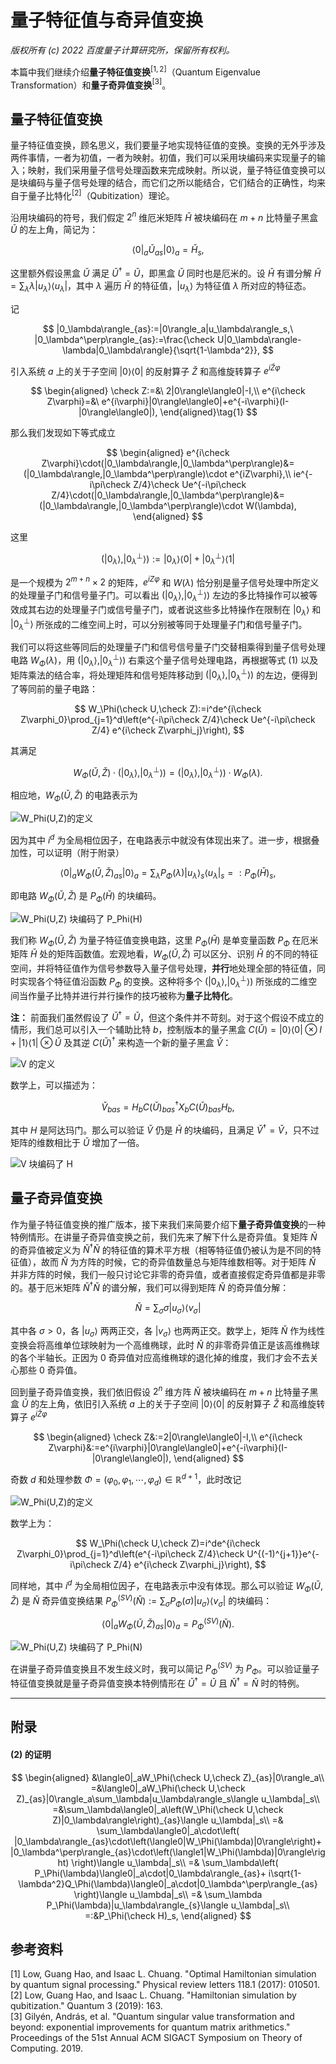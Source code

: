 # 量子特征值与奇异值变换

*版权所有 (c) 2022 百度量子计算研究所，保留所有权利。*

本篇中我们继续介绍**量子特征值变换**$^{[1,2]}$（Quantum Eigenvalue Transformation）和**量子奇异值变换**$^{[3]}$。

## 量子特征值变换

量子特征值变换，顾名思义，我们要量子地实现特征值的变换。变换的无外乎涉及两件事情，一者为初值，一者为映射。初值，我们可以采用块编码来实现量子的输入；映射，我们采用量子信号处理函数来完成映射。所以说，量子特征值变换可以是块编码与量子信号处理的结合，而它们之所以能结合，它们结合的正确性，均来自于量子比特化$^{[2]}$（Qubitization）理论。

沿用块编码的符号，我们假定 $2^n$ 维厄米矩阵 $\check H$ 被块编码在 $m+n$ 比特量子黑盒 $\check U$ 的左上角，简记为：

$$
\langle0|_a \check U_{as}|0\rangle_a=\check H_s,
$$

这里额外假设黑盒 $\check U$ 满足 $\check U^\dagger=\check U$，即黑盒 $\check U$ 同时也是厄米的。设 $\check H$ 有谱分解 $\check H=\sum_\lambda \lambda|u_\lambda\rangle\langle u_\lambda|$，其中 $\lambda$ 遍历 $\check H$ 的特征值，$|u_\lambda\rangle$ 为特征值 $\lambda$ 所对应的特征态。

记

$$
|0_\lambda\rangle_{as}:=|0\rangle_a|u_\lambda\rangle_s,\ 
|0_\lambda^\perp\rangle_{as}:=\frac{\check U|0_\lambda\rangle-\lambda|0_\lambda\rangle}{\sqrt{1-\lambda^2}},
$$

引入系统 $a$ 上的关于子空间 $|0\rangle\langle0|$ 的反射算子 $\check Z$ 和高维旋转算子 $e^{i\check Z\varphi}$

$$
\begin{aligned}
\check Z:=&\ 2|0\rangle\langle0|-I,\\
e^{i\check Z\varphi}=&\ e^{i\varphi}|0\rangle\langle0|+e^{-i\varphi}(I-|0\rangle\langle0|),
\end{aligned}\tag{1}
$$

那么我们发现如下等式成立

$$
\begin{aligned}
e^{i\check Z\varphi}\cdot(|0_\lambda\rangle,|0_\lambda^\perp\rangle)&=(|0_\lambda\rangle,|0_\lambda^\perp\rangle)\cdot e^{iZ\varphi},\\
ie^{-i\pi\check Z/4}\check Ue^{-i\pi\check Z/4}\cdot(|0_\lambda\rangle,|0_\lambda^\perp\rangle)&=
(|0_\lambda\rangle,|0_\lambda^\perp\rangle)\cdot W(\lambda),
\end{aligned}
$$

这里 

$$
(|0_\lambda\rangle,|0_\lambda^\perp\rangle):=|0_\lambda\rangle\langle0|+|0_\lambda^\perp\rangle\langle1|
$$ 

是一个规模为 $2^{m+n}\times2$ 的矩阵，$e^{iZ\varphi}$ 和 $W(\lambda)$ 恰分别是量子信号处理中所定义的处理量子门和信号量子门。可以看出 $(|0_\lambda\rangle,|0_\lambda^\perp\rangle)$ 左边的多比特操作可以被等效成其右边的处理量子门或信号量子门，或者说这些多比特操作在限制在 $|0_\lambda\rangle$ 和 $|0_\lambda^\perp\rangle$ 所张成的二维空间上时，可以分别被等同于处理量子门和信号量子门。

我们可以将这些等同后的处理量子门和信号信号量子门交替相乘得到量子信号处理电路 $W_\Phi(\lambda)$，用 $(|0_\lambda\rangle,|0_\lambda^\perp\rangle)$ 右乘这个量子信号处理电路，再根据等式 $(1)$ 以及矩阵乘法的结合率，将处理矩阵和信号矩阵移动到 $(|0_\lambda\rangle,|0_\lambda^\perp\rangle)$ 的左边，便得到了等同前的量子电路：

$$
W_\Phi(\check U,\check Z):=i^de^{i\check Z\varphi_0}\prod_{j=1}^d\left(e^{-i\pi\check Z/4}\check Ue^{-i\pi\check Z/4} e^{i\check Z\varphi_j}\right),
$$

其满足

$$
W_\Phi(\check U,\check Z)\cdot(|0_\lambda\rangle,|0_\lambda^\perp\rangle)=(|0_\lambda\rangle,|0_\lambda^\perp\rangle)\cdot W_\Phi(\lambda).
$$

相应地，$W_\Phi(\check U,\check Z)$ 的电路表示为

![W_Phi(U,Z)的定义](./figures/QSVT-WPhiU.JPG)


因为其中 $i^d$ 为全局相位因子，在电路表示中就没有体现出来了。进一步，根据叠加性，可以证明（附于附录）

$$
\langle0|_aW_\Phi(\check U,\check Z)_{as}|0\rangle_a
=\sum_\lambda P_\Phi(\lambda)|u_\lambda\rangle_{s}\langle u_\lambda|_s
=:P_\Phi(\check H)_s,\tag{2}
$$

即电路 $W_\Phi(\check U,\check Z)$ 是 $P_\Phi(\check H)$ 的块编码。

![W_Phi(U,Z) 块编码了 P_Phi(H)](./figures/QSVT-BE_WPhiU.JPG)

我们称 $W_\Phi(\check U,\check Z)$ 为量子特征值变换电路，这里 $P_\Phi(\check H)$ 是单变量函数 $P_\Phi$ 在厄米矩阵 $\check H$ 处的矩阵函数值。宏观地看，$W_\Phi(\check U,\check Z)$ 可以区分、识别 $\check H$ 的不同的特征空间，并将特征值作为信号参数导入量子信号处理，**并行**地处理全部的特征值，同时实现各个特征值沿函数 $P_\Phi$ 的变换。这种将多个 $(|0_\lambda\rangle,|0_\lambda^\perp\rangle)$ 所张成的二维空间当作量子比特并进行并行操作的技巧被称为**量子比特化**。

**注：** 前面我们虽然假设了 $\check U^\dagger= \check U$，但这个条件并不苛刻。对于这个假设不成立的情形，我们总可以引入一个辅助比特 $b$，控制版本的量子黑盒 $C(\check U)=|0\rangle\langle0|\otimes I + |1\rangle\langle1|\otimes\check U$ 及其逆 $C(\check U)^\dagger$ 来构造一个新的量子黑盒 $\check V$：

![V 的定义](./figures/QSVT-V(U).JPG)

数学上，可以描述为：

$$
\check V_{bas}= H_b C(\check U)_{bas}^\dagger X_b C(\check U)_{bas}H_b,
$$

其中 $H$ 是阿达玛门。那么可以验证 $\check V$ 仍是 $\check H$ 的块编码，且满足 $\check V^\dagger=\check V$，只不过矩阵的维数相比于 $\check U$ 增加了一倍。

![V 块编码了 H](./figures/QSVT-BE_V.JPG)

## 量子奇异值变换

作为量子特征值变换的推广版本，接下来我们来简要介绍下**量子奇异值变换**的一种特例情形。在讲量子奇异值变换之前，我们先来了解下什么是奇异值。复矩阵 $\check N$ 的奇异值被定义为 $\check N^\dagger\check N$ 的特征值的算术平方根（相等特征值仍被认为是不同的特征值），故而 $\check N$ 为方阵的时候，它的奇异值数量总与矩阵维数相等。对于矩阵 $\check N$ 并非方阵的时候，我们一般只讨论它非零的奇异值，或者直接假定奇异值都是非零的。基于厄米矩阵 $\check N^\dagger\check N$ 的谱分解，我们可以得到矩阵 $\check N$ 的奇异值分解：

$$
\check N=\sum_\sigma \sigma|u_\sigma\rangle\langle v_\sigma|
$$

其中各 $\sigma>0$，各 $|u_\sigma\rangle$ 两两正交，各 $|v_\sigma\rangle$ 也两两正交。数学上，矩阵 $\check N$ 作为线性变换会将高维单位球映射为一个高维椭球，此时 $\check N$ 的非零奇异值正是该高维椭球的各个半轴长。正因为 $0$ 奇异值对应高维椭球的退化掉的维度，我们才会不去关心那些 $0$ 奇异值。

回到量子奇异值变换，我们依旧假设 $2^n$ 维方阵 $\check N$ 被块编码在 $m+n$ 比特量子黑盒 $\check U$ 的左上角，依旧引入系统 $a$ 上的关于子空间 $|0\rangle\langle0|$ 的反射算子 $\check Z$ 和高维旋转算子 $e^{i\check Z\varphi}$

$$
\begin{aligned}
\check Z&:=2|0\rangle\langle0|-I,\\
e^{i\check Z\varphi}&:=e^{i\varphi}|0\rangle\langle0|+e^{-i\varphi}(I-|0\rangle\langle0|),
\end{aligned}
$$

奇数 $d$ 和处理参数 $\Phi=(\varphi_0,\varphi_1,\cdots,\varphi_d)\in\mathbb R^{d+1}$，此时改记

![W_Phi(U,Z)的定义](./figures/QSVT-WPhiU_SV.JPG)

数学上为：

$$
W_\Phi(\check U,\check Z)=i^de^{i\check Z\varphi_0}\prod_{j=1}^d\left(e^{-i\pi\check Z/4}\check U^{(-1)^{j+1}}e^{-i\pi\check Z/4} e^{i\check Z\varphi_j}\right),
$$

同样地，其中 $i^d$ 为全局相位因子，在电路表示中没有体现。那么可以验证 $W_\Phi(\check U,\check Z)$ 是 $\check N$ 奇异值变换结果 $P_\Phi^{(SV)}(\check N):=\sum_\sigma P_\Phi(\sigma)|u_\sigma\rangle\langle v_\sigma|$ 的块编码：

$$
\langle0|_aW_\Phi(\check U,\check Z)_{as}|0\rangle_a
=P^{(SV)}_\Phi(\check N).
$$

![W_Phi(U,Z) 块编码了 P_Phi(N)](./figures/QSVT-BE_WPhiU_SV.JPG)

在讲量子奇异值变换且不发生歧义时，我可以简记 $P^{(SV)}_\Phi$ 为 $P_\Phi$。可以验证量子特征值变换就是量子奇异值变换本特例情形在 $\check U^\dagger=\check U$ 且 $\check N^\dagger=\check N$ 时的特例。

---

## 附录

#### $(2)$ 的证明

$$
\begin{aligned}
 &\langle0|_aW_\Phi(\check U,\check Z)_{as}|0\rangle_a\\
=&\langle0|_aW_\Phi(\check U,\check Z)_{as}|0\rangle_a\sum_\lambda|u_\lambda\rangle_s\langle u_\lambda|_s\\
=&\sum_\lambda\langle0|_a\left(W_\Phi(\check U,\check Z)|0_\lambda\rangle\right)_{as}\langle u_\lambda|_s\\
=&
\sum_\lambda\langle0|_a\cdot\left(
    |0_\lambda\rangle_{as}\cdot\left(\langle0|W_\Phi(\lambda)|0\rangle\right)+
    |0_\lambda^\perp\rangle_{as}\cdot\left(\langle1|W_\Phi(\lambda)|0\rangle\right)
    \right)\langle u_\lambda|_s\\
=&
\sum_\lambda\left(
    P_\Phi(\lambda)\langle0|_a\cdot|0_\lambda\rangle_{as}+
    i\sqrt{1-\lambda^2}Q_\Phi(\lambda)\langle0|_a\cdot|0_\lambda^\perp\rangle_{as}
    \right)\langle u_\lambda|_s\\
=&
\sum_\lambda P_\Phi(\lambda)|u_\lambda\rangle_{s}\langle u_\lambda|_s\\
=:&P_\Phi(\check H)_s,
\end{aligned}
$$

## 参考资料

[1] Low, Guang Hao, and Isaac L. Chuang. "Optimal Hamiltonian simulation by quantum signal processing." Physical review letters 118.1 (2017): 010501.  
[2] Low, Guang Hao, and Isaac L. Chuang. "Hamiltonian simulation by qubitization." Quantum 3 (2019): 163.  
[3] Gilyén, András, et al. "Quantum singular value transformation and beyond: exponential improvements for quantum matrix arithmetics." Proceedings of the 51st Annual ACM SIGACT Symposium on Theory of Computing. 2019.  